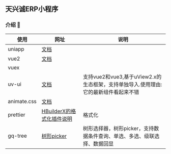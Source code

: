 ## 天兴诚ERP小程序

### 介绍 📖

|使用				| 网址																																|说明																																									|
|--					|--																																		|--																																										|
|uniapp			|[文档](https://uniapp.dcloud.net.cn/)																|																																											|
|vue2				|[文档](https://v2.cn.vuejs.org/)																			|																																											|
|vuex				|																																			|																																											|
|uv-ui			|[文档](https://www.uvui.cn/)																					|支持vue2和vue3,基于uView2.x的生态框架，支持单独导入.使用理由: 它的最新组件看起来不错	|
|animate.css|[文档](https://animate.style/)																				|																																											|
|prettier		|[HBuilderX的格式化插件说明](https://ask.dcloud.net.cn/article/36529)	|格式化																																								|
|gq-tree		|[树形picker](https://ext.dcloud.net.cn/plugin?id=13734)	|树形选择器，树形picker，支持数据条件查询、单选、多选、级联选择、数据回显 																																							|









